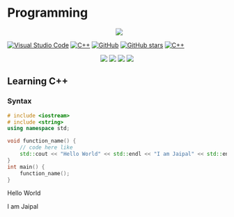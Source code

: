 # Programming

<p align="center"> 
 <a href="https://github-readme-stats-eight-theta.vercel.app/api/top-langs/?username=BhJaipal&layout=compact&langs_count=16&theme=dark&background=black"> 
    <img src="https://github-readme-stats-eight-theta.vercel.app/api/top-langs/?username=BhJaipal&layout=compact&langs_count=16&background=black&theme=dark" style="margin-left:10px"/> 
  </a> 
</p>

[![Visual Studio Code](https://img.shields.io/badge/VS_Code-007ACC?logo=visual%20studio%20code&logoColor=3f3f8f)](https://code.visualstudio.com)
[![C++](https://img.shields.io/badge/Cpp-ff9?logo=cplusplus&logoColor=05f)](https://cplusplus.com/) 
[![GitHub](https://badgen.net/badge/icon/github?icon=github&label&color=black)](https://github.com) 
[![GitHub stars](https://img.shields.io/github/stars/BhJaipal/Programming.svg?style=plastic&label=Star&maxAge=2592000)](https://github.com/BhJaipal/Programming)
[![C++](https://img.shields.io/badge/--fff?logo=jupyter)](https://cplusplus.com/)

<p align="center">
    <img src="https://img.shields.io/github/last-commit/BhJaipal/Programming?color=purple&style=plastic">
    <img src="https://img.shields.io/github/contributors/BhJaipal/Programming?color=blue&style=plastic">
    <img src="https://img.shields.io/badge/Made%20with-C++-1f425f.svg">
    <img src="https://img.shields.io/badge/C++-%2300599C.svg?style=for-the-badge&logo=c%2B%2B&logoColor=white&style=plastic">
</p>

## Learning C++

### Syntax
```cpp
# include <iostream>
# include <string>
using namespace std;

void function_name() {
    // code here like
    std::cout << "Hello World" << std::endl << "I am Jaipal" << std::endl;
}
int main() {
    function_name();
}
```

Hello World

I am Jaipal
